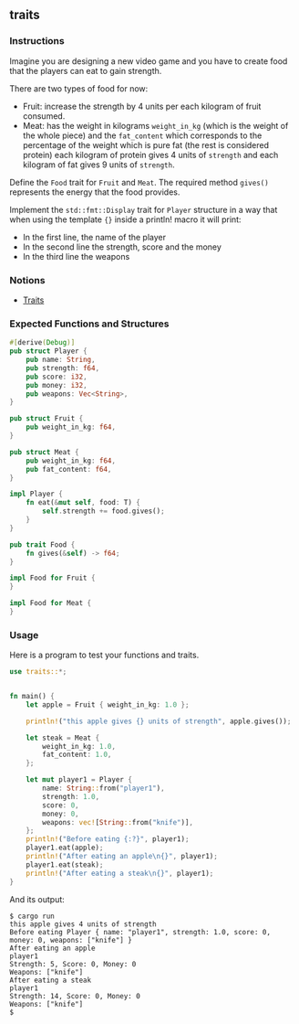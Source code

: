 ## traits

### Instructions

Imagine you are designing a new video game and you have to create food that the players can eat to gain strength.

There are two types of food for now:

- Fruit: increase the strength by 4 units per each kilogram of fruit consumed.
- Meat: has the weight in kilograms `weight_in_kg` (which is the weight of the whole piece) and the `fat_content` which corresponds to the percentage of the weight which is pure fat (the rest is considered protein) each kilogram of protein gives 4 units of `strength` and each kilogram of fat gives 9 units of `strength`.

Define the `Food` trait for `Fruit` and `Meat`. The required method `gives()` represents the energy that the food provides.

Implement the `std::fmt::Display` trait for `Player` structure in a way that when using the template `{}` inside a println! macro it will print:

- In the first line, the name of the player
- In the second line the strength, score and the money
- In the third line the weapons

### Notions

- [Traits](https://doc.rust-lang.org/book/ch10-02-traits.html)



### Expected Functions and Structures

```rust
#[derive(Debug)]
pub struct Player {
	pub name: String,
	pub strength: f64,
	pub score: i32,
	pub money: i32,
	pub weapons: Vec<String>,
}

pub struct Fruit {
	pub weight_in_kg: f64,
}

pub struct Meat {
	pub weight_in_kg: f64,
	pub fat_content: f64,
}

impl Player {
	fn eat(&mut self, food: T) {
		self.strength += food.gives();
	}
}

pub trait Food {
	fn gives(&self) -> f64;
}

impl Food for Fruit {
}

impl Food for Meat {
}
```

### Usage

Here is a program to test your functions and traits.

```rust
use traits::*;


fn main() {
	let apple = Fruit { weight_in_kg: 1.0 };

	println!("this apple gives {} units of strength", apple.gives());

	let steak = Meat {
		weight_in_kg: 1.0,
		fat_content: 1.0,
	};

	let mut player1 = Player {
		name: String::from("player1"),
		strength: 1.0,
		score: 0,
		money: 0,
		weapons: vec![String::from("knife")],
	};
	println!("Before eating {:?}", player1);
	player1.eat(apple);
	println!("After eating an apple\n{}", player1);
	player1.eat(steak);
	println!("After eating a steak\n{}", player1);
}

```

And its output:

```console
$ cargo run
this apple gives 4 units of strength
Before eating Player { name: "player1", strength: 1.0, score: 0, money: 0, weapons: ["knife"] }
After eating an apple
player1
Strength: 5, Score: 0, Money: 0
Weapons: ["knife"]
After eating a steak
player1
Strength: 14, Score: 0, Money: 0
Weapons: ["knife"]
$
```
